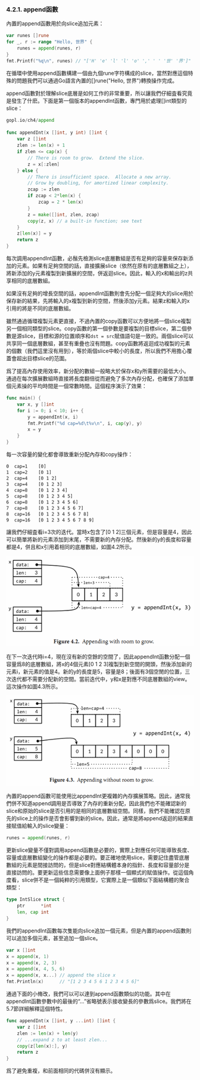 ### 4.2.1. append函數

內置的append函數用於向slice追加元素：

```Go
var runes []rune
for _, r := range "Hello, 世界" {
	runes = append(runes, r)
}
fmt.Printf("%q\n", runes) // "['H' 'e' 'l' 'l' 'o' ',' ' ' '世' '界']"
```

在循環中使用append函數構建一個由九個rune字符構成的slice，當然對應這個特殊的問題我們可以通過Go語言內置的[]rune("Hello, 世界")轉換操作完成。

append函數對於理解slice底層是如何工作的非常重要，所以讓我們仔細査看究竟是發生了什麽。下面是第一個版本的appendInt函數，專門用於處理[]int類型的slice：

```Go
gopl.io/ch4/append

func appendInt(x []int, y int) []int {
	var z []int
	zlen := len(x) + 1
	if zlen <= cap(x) {
		// There is room to grow.  Extend the slice.
		z = x[:zlen]
	} else {
		// There is insufficient space.  Allocate a new array.
		// Grow by doubling, for amortized linear complexity.
		zcap := zlen
		if zcap < 2*len(x) {
			zcap = 2 * len(x)
		}
		z = make([]int, zlen, zcap)
		copy(z, x) // a built-in function; see text
	}
	z[len(x)] = y
	return z
}
```

每次調用appendInt函數，必鬚先檢測slice底層數組是否有足夠的容量來保存新添加的元素。如果有足夠空間的話，直接擴展slice（依然在原有的底層數組之上），將新添加的y元素複製到新擴展的空間，併返迴slice。因此，輸入的x和輸出的z共享相同的底層數組。

如果沒有足夠的增長空間的話，appendInt函數則會先分配一個足夠大的slice用於保存新的結果，先將輸入的x複製到新的空間，然後添加y元素。結果z和輸入的x引用的將是不同的底層數組。

雖然通過循環複製元素更直接，不過內置的copy函數可以方便地將一個slice複製另一個相同類型的slice。copy函數的第一個參數是要複製的目標slice，第二個參數是源slice，目標和源的位置順序和`dst = src`賦值語句是一致的。兩個slice可以共享同一個底層數組，甚至有重疊也沒有問題。copy函數將返迴成功複製的元素的個數（我們這里沒有用到），等於兩個slice中較小的長度，所以我們不用擔心覆蓋會超出目標slice的范圍。

爲了提高內存使用效率，新分配的數組一般略大於保存x和y所需要的最低大小。通過在每次擴展數組時直接將長度翻倍從而避免了多次內存分配，也確保了添加單個元素操的平均時間是一個常數時間。這個程序演示了效果：

```Go
func main() {
	var x, y []int
	for i := 0; i < 10; i++ {
		y = appendInt(x, i)
		fmt.Printf("%d cap=%d\t%v\n", i, cap(y), y)
		x = y
	}
}
```

每一次容量的變化都會導致重新分配內存和copy操作：

```
0  cap=1    [0]
1  cap=2    [0 1]
2  cap=4    [0 1 2]
3  cap=4    [0 1 2 3]
4  cap=8    [0 1 2 3 4]
5  cap=8    [0 1 2 3 4 5]
6  cap=8    [0 1 2 3 4 5 6]
7  cap=8    [0 1 2 3 4 5 6 7]
8  cap=16   [0 1 2 3 4 5 6 7 8]
9  cap=16   [0 1 2 3 4 5 6 7 8 9]
```

讓我們仔細査看i=3次的迭代。當時x包含了[0 1 2]三個元素，但是容量是4，因此可以簡單將新的元素添加到末尾，不需要新的內存分配。然後新的y的長度和容量都是4，併且和x引用着相同的底層數組，如圖4.2所示。

![](../images/ch4-02.png)

在下一次迭代時i=4，現在沒有新的空餘的空間了，因此appendInt函數分配一個容量爲8的底層數組，將x的4個元素[0 1 2 3]複製到新空間的開頭，然後添加新的元素i，新元素的值是4。新的y的長度是5，容量是8；後面有3個空閒的位置，三次迭代都不需要分配新的空間。當前迭代中，y和x是對應不同底層數組的view。這次操作如圖4.3所示。

![](../images/ch4-03.png)

內置的append函數可能使用比appendInt更複雜的內存擴展策略。因此，通常我們併不知道append調用是否導致了內存的重新分配，因此我們也不能確認新的slice和原始的slice是否引用的是相同的底層數組空間。同樣，我們不能確認在原先的slice上的操作是否會影響到新的slice。因此，通常是將append返迴的結果直接賦值給輸入的slice變量：

```Go
runes = append(runes, r)
```

更新slice變量不僅對調用append函數是必要的，實際上對應任何可能導致長度、容量或底層數組變化的操作都是必要的。要正確地使用slice，需要記住盡管底層數組的元素是間接訪問的，但是slice對應結構體本身的指針、長度和容量部分是直接訪問的。要更新這些信息需要像上面例子那樣一個顯式的賦值操作。從這個角度看，slice併不是一個純粹的引用類型，它實際上是一個類似下面結構體的聚合類型：

```Go
type IntSlice struct {
	ptr      *int
	len, cap int
}
```

我們的appendInt函數每次隻能向slice追加一個元素，但是內置的append函數則可以追加多個元素，甚至追加一個slice。

```Go
var x []int
x = append(x, 1)
x = append(x, 2, 3)
x = append(x, 4, 5, 6)
x = append(x, x...) // append the slice x
fmt.Println(x)      // "[1 2 3 4 5 6 1 2 3 4 5 6]"
```

通過下面的小脩改，我們可以可以達到append函數類似的功能。其中在appendInt函數參數中的最後的“...”省略號表示接收變長的參數爲slice。我們將在5.7節詳細解釋這個特性。

```Go
func appendInt(x []int, y ...int) []int {
	var z []int
	zlen := len(x) + len(y)
	// ...expand z to at least zlen...
	copy(z[len(x):], y)
	return z
}
```

爲了避免重複，和前面相同的代碼併沒有顯示。
